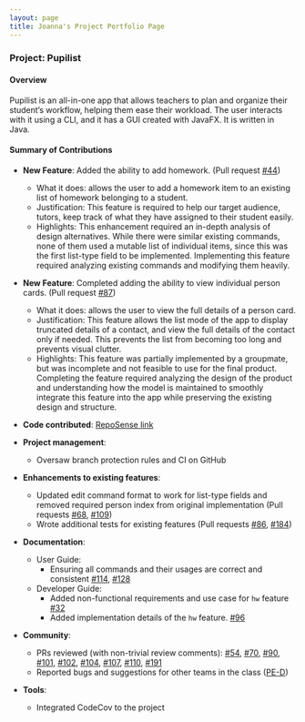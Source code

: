 ```yaml
---
layout: page
title: Joanna's Project Portfolio Page
---
```


### Project: Pupilist

#### Overview

Pupilist is an all-in-one app that allows teachers to plan and organize their student’s workflow, helping them ease their workload. The user interacts with it using a CLI, and it has a GUI created with JavaFX. It is written in Java.

#### Summary of Contributions

* **New Feature**: Added the ability to add homework. (Pull request [\#44](https://github.com/AY2223S1-CS2103T-W09-4/tp/pull/44))
    * What it does: allows the user to add a homework item to an existing list of homework belonging to a student.
    * Justification: This feature is required to help our target audience, tutors, keep track of what they have assigned to their student easily.
    * Highlights: This enhancement required an in-depth analysis of design alternatives. While there were similar existing commands, none of them used a mutable list of individual items, since this was the first list-type field to be implemented. Implementing this feature required analyzing existing commands and modifying them heavily.

* **New Feature**: Completed adding the ability to view individual person cards. (Pull request [\#87](https://github.com/AY2223S1-CS2103T-W09-4/tp/pull/87))
    * What it does: allows the user to view the full details of a person card.
    * Justification: This feature allows the list mode of the app to display truncated details of a contact, and view the full details of the contact only if needed. This prevents the list from becoming too long and prevents visual clutter.
    * Highlights: This feature was partially implemented by a groupmate, but was incomplete and not feasible to use for the final product. Completing the feature required analyzing the design of the product and understanding how the model is maintained to smoothly integrate this feature into the app while preserving the existing design and structure.

* **Code contributed**: [RepoSense link](https://nus-cs2103-ay2223s1.github.io/tp-dashboard/?search=cfyjoanna&breakdown=true&sort=groupTitle&sortWithin=title&since=2022-09-16&timeframe=commit&mergegroup=&groupSelect=groupByRepos&checkedFileTypes=docs~functional-code~test-code~other&tabOpen=true&tabType=authorship&tabAuthor=cfyjoanna&tabRepo=AY2223S1-CS2103T-W09-4%2Ftp%5Bmaster%5D&authorshipIsMergeGroup=false&authorshipFileTypes=docs~functional-code~test-code&authorshipIsBinaryFileTypeChecked=false&authorshipIsIgnoredFilesChecked=false)

* **Project management**:
  * Oversaw branch protection rules and CI on GitHub

* **Enhancements to existing features**:
  * Updated edit command format to work for list-type fields and removed required person index from original implementation (Pull requests [\#68](https://github.com/AY2223S1-CS2103T-W09-4/tp/pull/68), [\#109](https://github.com/AY2223S1-CS2103T-W09-4/tp/pull/109))
  * Wrote additional tests for existing features (Pull requests [\#86](https://github.com/AY2223S1-CS2103T-W09-4/tp/pull/86), [\#184](https://github.com/AY2223S1-CS2103T-W09-4/tp/pull/184))

* **Documentation**:
  * User Guide:
    * Ensuring all commands and their usages are correct and consistent [\#114](https://github.com/AY2223S1-CS2103T-W09-4/tp/pull/114), [\#128](https://github.com/AY2223S1-CS2103T-W09-4/tp/pull/128)
  * Developer Guide:
    * Added non-functional requirements and use case for `hw` feature [\#32](https://github.com/AY2223S1-CS2103T-W09-4/tp/pull/32)
    * Added implementation details of the `hw` feature. [\#96](https://github.com/AY2223S1-CS2103T-W09-4/tp/pull/96)

* **Community**:
  * PRs reviewed (with non-trivial review comments): [\#54](https://github.com/AY2223S1-CS2103T-W09-4/tp/pull/54), [\#70](https://github.com/AY2223S1-CS2103T-W09-4/tp/pull/70), [\#90](https://github.com/AY2223S1-CS2103T-W09-4/tp/pull/90), [\#101](https://github.com/AY2223S1-CS2103T-W09-4/tp/pull/101), [\#102](https://github.com/AY2223S1-CS2103T-W09-4/tp/pull/102), [\#104](https://github.com/AY2223S1-CS2103T-W09-4/tp/pull/104), [\#107](https://github.com/AY2223S1-CS2103T-W09-4/tp/pull/107), [\#110](https://github.com/AY2223S1-CS2103T-W09-4/tp/pull/110), [\#191](https://github.com/AY2223S1-CS2103T-W09-4/tp/pull/191)
  * Reported bugs and suggestions for other teams in the class ([PE-D](https://github.com/cfyjoanna/ped/issues))

* **Tools**:
  * Integrated CodeCov to the project
